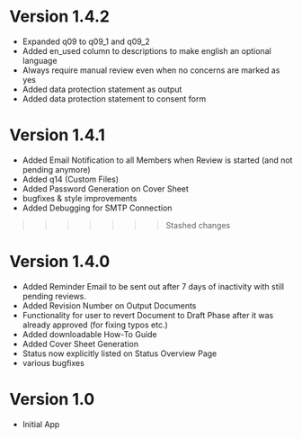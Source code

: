 # Version 1.4.2
 - Expanded q09 to q09_1 and q09_2 
 - Added en_used column to descriptions to make english an optional language
 - Always require manual review even when no concerns are marked as yes
 - Added data protection statement as output
 - Added data protection statement to consent form

# Version 1.4.1
 - Added Email Notification to all Members when Review is started (and not pending anymore)
 - Added q14 (Custom Files)
 - Added Password Generation on Cover Sheet
 - bugfixes & style improvements
 - Added Debugging for SMTP Connection
 
>>>>>>> Stashed changes
# Version 1.4.0
 - Added Reminder Email to be sent out after 7 days of inactivity with still pending reviews.
 - Added Revision Number on Output Documents
 - Functionality for user to revert Document to Draft Phase after it was already approved (for fixing typos etc.)
 - Added downloadable How-To Guide
 - Added Cover Sheet Generation
 - Status now explicitly listed on Status Overview Page
 - various bugfixes

# Version 1.0
 - Initial App